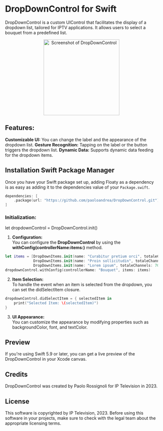 # DropDownControl for Swift

DropDownControl is a custom UIControl that facilitates the display of a dropdown list, tailored for IPTV applications. It allows users to select a bouquet from a predefined list.

<p align="center">
  <img src="https://github.com/paoloandrea/DropDownControl/blob/main/Assets/dropdowncontrol_v1.gif?raw=true" alt="Screenshot of DropDownControl" width="250px" />
</p>

## Features:
**Customizable UI:** You can change the label and the appearance of the dropdown list.
**Gesture Recognition:** Tapping on the label or the button triggers the dropdown list.
**Dynamic Data:** Supports dynamic data feeding for the dropdown items.
## Installation Swift Package Manager
Once you have your Swift package set up, adding Floaty as a dependency is as easy as adding it to the dependencies value of your `Package.swift`.

```swift
dependencies: [
    .package(url: "https://github.com/paoloandrea/DropDownControl.git")
]
```

### Initialization:

let dropdownControl = DropDownControl.init()

1. **Configuration:**\
You can configure the **DropDownControl** by using the **withConfig(controllerName:items:)** method.

```swift
let items = [DropDownItems.init(name: "Curabitur pretium orci", totaleChannels: 2),
             DropDownItems.init(name: "Proin sollicitudin", totaleChannels: 523),
             DropDownItems.init(name: "Lorem ipsum", totaleChannels: 70)]
dropdownControl.withConfig(controllerName: "Bouquet", items: items)
```
2. **Item Selection:**\
To handle the event when an item is selected from the dropdown, you can set the didSelectItem closure.

```swift
dropdownControl.didSelectItem = { selectedItem in
    print("Selected Item: \(selectedItem)")
}
```
3. **UI Appearance:**\
You can customize the appearance by modifying properties such as backgroundColor, font, and textColor.

## Preview
If you're using Swift 5.9 or later, you can get a live preview of the DropDownControl in your Xcode canvas.

## Credits
DropDownControl was created by Paolo Rossignoli for IP Television in 2023.

## License
This software is copyrighted by IP Television, 2023. Before using this software in your projects, make sure to check with the legal team about the appropriate licensing terms.
